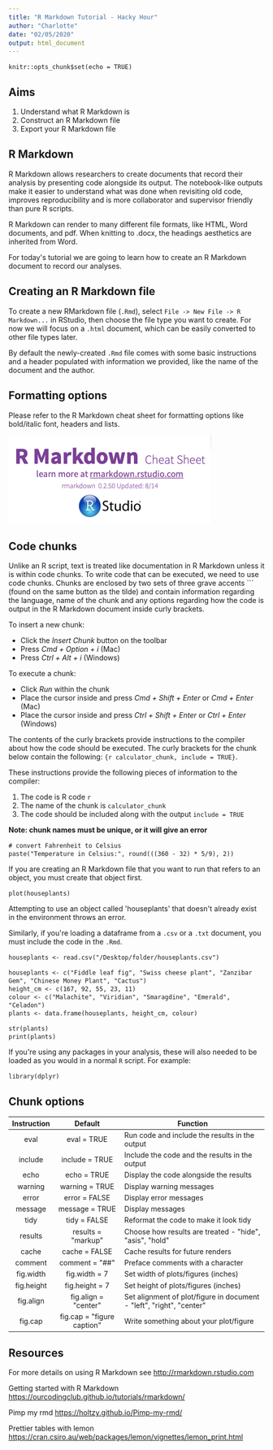 ```yaml
---
title: "R Markdown Tutorial - Hacky Hour"
author: "Charlotte"
date: "02/05/2020"
output: html_document
---
```


```{r setup, include=FALSE}
knitr::opts_chunk$set(echo = TRUE)
```

## Aims

  1. Understand what R Markdown is
  2. Construct an R Markdown file
  3. Export your R Markdown file

## R Markdown

R Markdown allows researchers to create documents that record their analysis by presenting code alongside its output. The notebook-like outputs make it easier to understand what was done when revisiting old code, improves reproducibility and is more collaborator and supervisor friendly than pure R scripts.

R Markdown can render to many different file formats, like HTML, Word documents, and pdf. When knitting to .docx, the headings aesthetics are inherited from Word.

For today's tutorial we are going to learn how to create an R Markdown document to record our analyses.

## Creating an R Markdown file

To create a new RMarkdown file (`.Rmd`), select `File -> New File -> R Markdown...` in RStudio, then choose the file type you want to create. For now we will focus on a `.html` document, which can be easily converted to other file types later.

By default the newly-created `.Rmd` file comes with some basic instructions and a header populated with information we provided, like the name of the document and the author.

## Formatting options
Please refer to the R Markdown cheat sheet for formatting options like bold/italic font, headers and lists.

[![Image name](rmd_cheatsheet.png)](https://rstudio.com/wp-content/uploads/2015/02/rmarkdown-cheatsheet.pdf)

## Code chunks
Unlike an R script, text is treated like documentation in R Markdown unless it is within code chunks. To write code that can be executed, we need to use code chunks. Chunks are enclosed by two sets of three grave accents ``` (found on the same button as the tilde) and contain information regarding the language, name of the chunk and any options regarding how the code is output in the R Markdown document inside curly brackets.

To insert a new chunk:

  * Click the *Insert Chunk* button on the toolbar
  * Press *Cmd + Option + i* (Mac)
  * Press *Ctrl + Alt + i* (Windows)
  
To execute a chunk:

  * Click *Run* within the chunk
  * Place the cursor inside and press *Cmd + Shift + Enter* or *Cmd + Enter* (Mac)
  * Place the cursor inside and press *Ctrl + Shift + Enter* or *Ctrl + Enter* (Windows)

The contents of the curly brackets provide instructions to the compiler about how the code should be executed. The curly brackets for the chunk below contain the following: `{r calculator_chunk, include = TRUE}`. 

These instructions provide the following pieces of information to the compiler:

  1. The code is R code `r`
  2. The name of the chunk is `calculator_chunk`
  3. The code should be included along with the output `include = TRUE`

**Note: chunk names must be unique, or it will give an error**

```{r calculator_chunk, include = TRUE}
# convert Fahrenheit to Celsius
paste("Temperature in Celsius:", round(((360 - 32) * 5/9), 2))
```


If you are creating an R Markdown file that you want to run that refers to an object, you must create that object first. 
```{r example_1, include = TRUE, error = TRUE}
plot(houseplants)
```

Attempting to use an object called 'houseplants' that doesn't already exist in the environment throws an error. 

Similarly, if you're loading a dataframe from a `.csv` or a `.txt` document, you must include the code in the `.Rmd`.

```{r example_2, include = TRUE, eval = FALSE}
houseplants <- read.csv("/Desktop/folder/houseplants.csv")
```


```{r}
houseplants <- c("Fiddle leaf fig", "Swiss cheese plant", "Zanzibar Gem", "Chinese Money Plant", "Cactus") 
height_cm <- c(167, 92, 55, 23, 11)
colour <- c("Malachite", "Viridian", "Smaragdine", "Emerald", "Celadon")
plants <- data.frame(houseplants, height_cm, colour)
```

```{r print_str_plants}
str(plants)
print(plants)
```


If you're using any packages in your analysis, these will also needed to be loaded as you would in a normal `R` script. For example:
```{r, eval = FALSE}
library(dplyr)
```


## Chunk options

| Instruction        | Default           | Function  |
|:-------------:|:-------------:| ------------- |
| eval      | eval = TRUE | Run code and include the results in the output |
| include      | include = TRUE      | Include the code and the results in the output |
| echo | echo = TRUE | Display the code alongside the results |
| warning | warning = TRUE | Display warning messages |
| error | error = FALSE | Display error messages |
| message | message = TRUE | Display messages |
| tidy | tidy = FALSE | Reformat the code to make it look tidy |
| results | results = "markup" | Choose how results are treated - "hide", "asis", "hold" |
| cache | cache = FALSE | Cache results for future renders |
| comment | comment = "##" | Preface comments with a character |
| fig.width | fig.width = 7 | Set width of plots/figures (inches) |
| fig.height | fig.height = 7 | Set height of plots/figures (inches) |
| fig.align | fig.align = "center" | Set alignment of plot/figure in document - "left", "right", "center" |
| fig.cap | fig.cap = "figure caption" | Write something about your plot/figure |






## Resources
For more details on using R Markdown see <http://rmarkdown.rstudio.com>

Getting started with R Markdown <https://ourcodingclub.github.io/tutorials/rmarkdown/>

Pimp my rmd <https://holtzy.github.io/Pimp-my-rmd/>

Prettier tables with lemon <https://cran.csiro.au/web/packages/lemon/vignettes/lemon_print.html>
